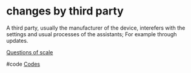 # changes by third party
A third party, usually the manufacturer of the device, interefers with the settings and usual processes of the assistants; For example through updates.

[Questions of scale](output/themes/Questions%20of%20scale.md)

#code [Codes](output/codes/Codes.md)